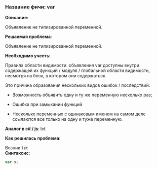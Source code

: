 ### **Название фичи: var**

**Описание:**

Объявление не типизированной переменной.

**Решаемая проблема**:

Объявление не типизированной переменной.

**Необходимо учесть**:

Правила области видимости: объявления var доступны внутри содержащей их функций / модуля / глобальной области видимости, несмотря на блок, в котором они содержаться.

Это причина образования нескольких видов ошибок / последствий:

* Возможность объявить одну и ту же переменную несколько раз;

* Ошибка при замыкании функций

* Несколько переменных с одинаковым именем на самом деле ссылаются все только на одну и туже переменную.

**Аналог в c\# / js**: let

**Как решилась проблема:**

Возник `let`  
**Синтаксис**:

```js
var x;
```



